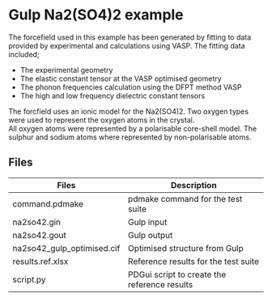 # Gulp Na2(SO4)2 example

The forcefield used in this example has been generated by fitting to data provided by experimental and calculations using VASP.
The fitting data included;
- The experimental geometry
- The elastic constant tensor at the VASP optimised geometry
- The phonon frequencies calculation using the DFPT method VASP
- The high and low frequency dielectric constant tensors

The forcfield uses an ionic model for the Na2(SO4)2.
Two oxygen types were used to represent the oxygen atoms in the crystal.  
All oxygen atoms were represented by a polarisable core-shell model. 
The sulphur and sodium atoms where represented by non-polarisable atoms.

## Files


| Files                      | Description                                  |
| ---------------------------| ---------------------------------------------|
| command.pdmake             | pdmake command for the test suite |
| na2so42.gin                | Gulp input |
| na2so42.gout               | Gulp output |
| na2so42_gulp_optimised.cif | Optimised structure from Gulp |
| results.ref.xlsx           | Reference results for the test suite |
| script.py                  | PDGui script to create the reference results |
